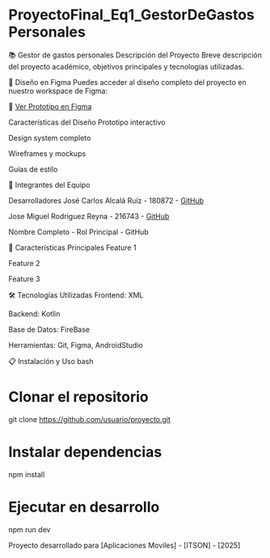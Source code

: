 # ProyectoFinal_Eq1_GestorDeGastosPersonales
📚 Gestor de gastos personales
Descripción del Proyecto
Breve descripción del proyecto académico, objetivos principales y tecnologías utilizadas.

🎨 Diseño en Figma
Puedes acceder al diseño completo del proyecto en nuestro workspace de Figma:


🔗 [Ver Prototipo en Figma](https://www.figma.com/proto/iBuQLRlRLNesToIfGICa54/Mock-Up-Proyecto-Gastos?node-id=0-1&t=pekn2Jfr09Ruh2Pk-1)

Características del Diseño
Prototipo interactivo

Design system completo

Wireframes y mockups

Guías de estilo

👥 Integrantes del Equipo

Desarrolladores
José Carlos Alcalá Ruíz - 180872 - [GitHub](https://github.com/JoseAlcala180872)

Jose Miguel Rodriguez Reyna - 216743 - [GitHub](https://github.com/JoMi21)

Nombre Completo - Rol Principal - GitHub



🚀 Características Principales
Feature 1

Feature 2

Feature 3

🛠️ Tecnologías Utilizadas
Frontend: XML

Backend: Kotlin

Base de Datos: FireBase

Herramientas: Git, Figma, AndroidStudio

📋 Instalación y Uso
bash
# Clonar el repositorio
git clone https://github.com/usuario/proyecto.git

# Instalar dependencias
npm install

# Ejecutar en desarrollo
npm run dev

Proyecto desarrollado para [Aplicaciones Moviles] - [ITSON] - [2025]


